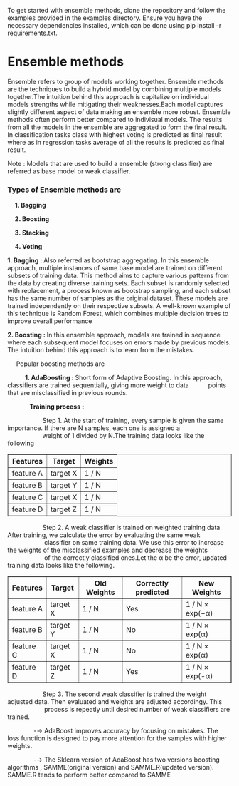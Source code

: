 <style>
        .left-space-small {
            margin-left: 10px; /* Small space from the left */
        }
        .left-space-medium {
            margin-left: 20px; /* Medium space from the left */
        }
        .left-space-large {
            margin-left: 30px; /* Large space from the left */
        }
</style>
<p> To get started with ensemble methods, clone the repository and follow the examples provided in the examples directory. Ensure you have the necessary dependencies installed, which can be done using pip install -r requirements.txt.</p>


<h1> Ensemble methods </h1>


<p class = "class="left-space-small">Ensemble refers to group of models working together. Ensemble methods are the techniques to build a hybrid model by combining multiple models together.The intuition behind this approach is capitalize on individual models strengths while mitigating their weaknesses.Each model captures slightly different aspect of data making an ensemble more robust. Ensemble methods often perform better compared to indivisual models. The results from all the models in the ensemble are aggregated to form the final result. In classification tasks class with highest voting is predicted as final result where as in regression tasks average of all the results is predicted as final result.
</p>
<p>Note : Models that are used to build a ensemble (strong classifier) are referred as base model or weak classifier.</p> 
<h3>Types of Ensemble methods are </h2>
<p><strong>&nbsp;&nbsp;&nbsp;&nbsp;&nbsp;1. Bagging</strong></p>
<p><strong>&nbsp;&nbsp;&nbsp;&nbsp;&nbsp;2. Boosting</strong></p>
<p><strong>&nbsp;&nbsp;&nbsp;&nbsp;&nbsp;3. Stacking</strong></p>
<p><strong>&nbsp;&nbsp;&nbsp;&nbsp;&nbsp;4. Voting</strong></p>

<p> </p>
<p><strong>1. Bagging : </strong>Also referred as bootstrap aggregating. In this ensemble approach, multiple instances of same base model are trained on different subsets of training data. This method aims to capture various patterns from the data by creating diverse training sets. Each subset is randomly selected with replacement, a process known as bootstrap sampling, and each subset has the same number of samples as the original dataset.  These models are trained independently on their respective subsets. A well-known example of this technique is Random Forest, which combines multiple decision trees to improve overall performance</p>
<p> </p>
<p><strong>2. Boosting : </strong>In this ensemble approach, models are trained in sequence where each subsequent model focuses on errors made by previous models. The intuition behind this approach is to learn from the mistakes.  
</p> 
<p>&nbsp;&nbsp;&nbsp;&nbsp;&nbsp;Popular boosting methods are </p>
<p>&nbsp;&nbsp;&nbsp;&nbsp;&nbsp;&nbsp;&nbsp;&nbsp;&nbsp;&nbsp;<strong>1. AdaBoosting : </strong> Short form of Adaptive Boosting. In this approach, classifiers are trained sequentially, giving more weight to data &nbsp;&nbsp;&nbsp;&nbsp;&nbsp;&nbsp;&nbsp;&nbsp;&nbsp;&nbsp;points that are misclassified in previous rounds. </p>
<p><strong> &nbsp;&nbsp;&nbsp;&nbsp;&nbsp;&nbsp;&nbsp;&nbsp;&nbsp;&nbsp;&nbsp;&nbsp;&nbsp;&nbsp;&nbsp;Training process :</strong></p>
<p>&nbsp;&nbsp;&nbsp;&nbsp;&nbsp;&nbsp;&nbsp;&nbsp;&nbsp;&nbsp;&nbsp;&nbsp;&nbsp;&nbsp;&nbsp;&nbsp;&nbsp;&nbsp;&nbsp;&nbsp;Step 1. At the start of training, every sample is given the same importance. If there are N samples, each one is assigned a  &nbsp;&nbsp;&nbsp;&nbsp;&nbsp;&nbsp;&nbsp;&nbsp;&nbsp;&nbsp;&nbsp;&nbsp;&nbsp;&nbsp;&nbsp;&nbsp;&nbsp;&nbsp;&nbsp;&nbsp;weight of 1 divided by N.The training data looks like the following </p>
<table border="1" align="center"> <thead>
            <tr>
                <th>Features</th>
                <th>Target</th>
                <th>Weights</th>
            </tr>
        </thead>
        <tbody>
            <tr>
                <td>feature A</td>
                <td>target X</td>
                <td>1 / N</td>
            </tr>
            <tr>
                <td>feature B</td>
                <td>target Y</td>
                <td>1 / N</td>
            </tr>
            <tr>
                <td>feature C</td>
                <td>target X</td>
                <td>1 / N</td>
            </tr>
            <tr>
                <td>feature D</td>
                <td>target Z</td>
                <td>1 / N</td>
            </tr>
        </tbody>
</table>
<p>&nbsp;&nbsp;&nbsp;&nbsp;&nbsp;&nbsp;&nbsp;&nbsp;&nbsp;&nbsp;&nbsp;&nbsp;&nbsp;&nbsp;&nbsp;&nbsp;&nbsp;&nbsp;&nbsp;&nbsp;Step 2. A weak classifier is trained on weighted training data. After training, we calculate the error by evaluating the same weak &nbsp;&nbsp;&nbsp;&nbsp;&nbsp;&nbsp;&nbsp;&nbsp;&nbsp;&nbsp;&nbsp;&nbsp;&nbsp;&nbsp;&nbsp;&nbsp;&nbsp;&nbsp;&nbsp;&nbsp; classifier on same training data. We use this error to increase the weights of the misclassified examples and decrease the weights &nbsp;&nbsp;&nbsp;&nbsp;&nbsp;&nbsp;&nbsp;&nbsp;&nbsp;&nbsp;&nbsp;&nbsp;&nbsp;&nbsp;&nbsp;&nbsp;&nbsp;&nbsp;&nbsp;&nbsp;  of the correctly classified ones.Let the α be the error, updated training data looks like the following. </p>
<table border="1" align="center"> <thead>
            <tr>
                <th>Features</th>
                <th>Target</th>
                <th>Old Weights</th>
                <th>Correctly predicted</th>
                <th>New Weights</th>
            </tr>
        </thead>
        <tbody>
            <tr>
                <td>feature A</td>
                <td>target X</td>
                <td>1 / N</td>
                <td> Yes </td>
                <td>1 / N × exp(−α)</td> 
            </tr>
            <tr>
                <td>feature B</td>
                <td>target Y</td>
                <td>1 / N</td>
                <td> No </td>
                <td> 1 / N × exp(α) </td>
            </tr>
            <tr>
                <td>feature C</td>
                <td>target X</td>
                <td>1 / N</td>
                <td> No </td>
                <td>  1 / N × exp(α) </td>
            </tr>
            <tr>
                <td>feature D</td>
                <td>target Z</td>
                <td>1 / N</td>
                <td> Yes </td>
                <td>  1 / N × exp(-α)</td> 
            </tr>
        </tbody>
</table>
<p>&nbsp;&nbsp;&nbsp;&nbsp;&nbsp;&nbsp;&nbsp;&nbsp;&nbsp;&nbsp;&nbsp;&nbsp;&nbsp;&nbsp;&nbsp;&nbsp;&nbsp;&nbsp;&nbsp;&nbsp;Step 3. The second weak classifier is trained the weight adjusted data. Then evaluated and weights are adjusted accordingy. This &nbsp;&nbsp;&nbsp;&nbsp;&nbsp;&nbsp;&nbsp;&nbsp;&nbsp;&nbsp;&nbsp;&nbsp;&nbsp;&nbsp;&nbsp;&nbsp;&nbsp;&nbsp;&nbsp;&nbsp; process is repeatly until desired number of weak classifiers are trained. </p> 
<p>&nbsp;&nbsp;&nbsp;&nbsp;&nbsp;&nbsp;&nbsp;&nbsp;&nbsp;&nbsp;&nbsp;&nbsp;&nbsp;&nbsp;&nbsp;-→ AdaBoost improves accuracy by focusing on mistakes. The loss function is designed to pay more attention for the samples with higher weights.</p>
<p>&nbsp;&nbsp;&nbsp;&nbsp;&nbsp;&nbsp;&nbsp;&nbsp;&nbsp;&nbsp;&nbsp;&nbsp;&nbsp;&nbsp;&nbsp;-→ The Sklearn version of AdaBoost has two versions boosting algorithms , SAMME(original version) and SAMME.R(updated version). SAMME.R tends to perform better compared to SAMME </p>


